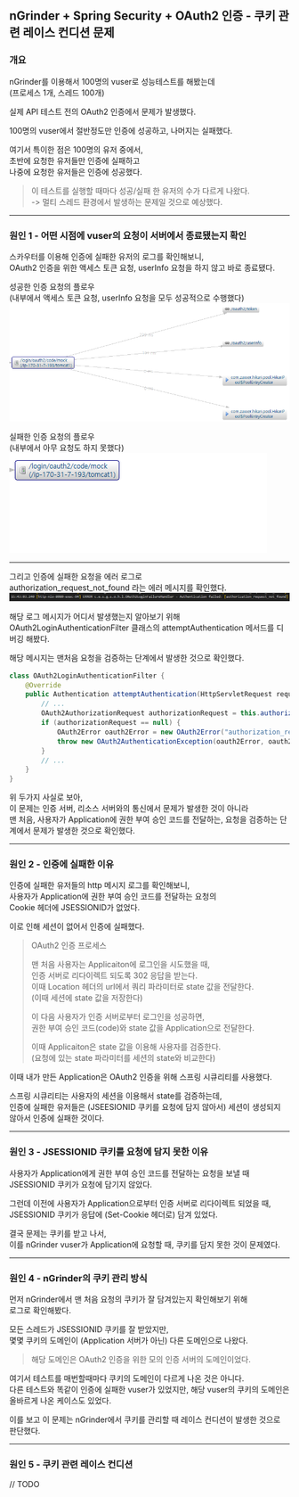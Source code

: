 ## nGrinder + Spring Security + OAuth2 인증 - 쿠키 관련 레이스 컨디션 문제

### 개요

nGrinder를 이용해서 100명의 vuser로 성능테스트를 해봤는데  
(프로세스 1개, 스레드 100개)

실제 API 테스트 전의 OAuth2 인증에서 문제가 발생했다.

100명의 vuser에서 절반정도만 인증에 성공하고, 나머지는 실패했다.

여기서 특이한 점은 100명의 유저 중에서,  
초반에 요청한 유저들만 인증에 실패하고  
나중에 요청한 유저들은 인증에 성공했다.

> 이 테스트를 실행할 때마다 성공/실패 한 유저의 수가 다르게 나왔다.  
> -> 멀티 스레드 환경에서 발생하는 문제일 것으로 예상했다.

---

### 원인 1 - 어떤 시점에 vuser의 요청이 서버에서 종료됐는지 확인

스카우터를 이용해 인증에 실패한 유저의 로그를 확인해보니,  
OAuth2 인증을 위한 액세스 토큰 요청, userInfo 요청을 하지 않고 바로 종료됐다.

성공한 인증 요청의 플로우  
(내부에서 액세스 토큰 요청, userInfo 요청을 모두 성공적으로 수행했다)  
![img.png](../img/cookie_race_condition_1.png)

실패한 인증 요청의 플로우  
(내부에서 아무 요청도 하지 못했다)  
![img_1.png](../img/cookie_race_condition_2.png)

---

그리고 인증에 실패한 요청을 에러 로그로  
authorization_request_not_found 라는 에러 메시지를 확인했다.  
![spring_security_oauth2_2.png](..%2Fimg%2Fspring_security_oauth2_2.png)

해당 로그 메시지가 어디서 발생했는지 알아보기 위해  
OAuth2LoginAuthenticationFilter 클래스의 attemptAuthentication 메서드를 디버깅 해봤다.

해당 메시지는 맨처음 요청을 검증하는 단계에서 발생한 것으로 확인했다.  
```java
class OAuth2LoginAuthenticationFilter {
    @Override
    public Authentication attemptAuthentication(HttpServletRequest request, HttpServletResponse response) throws AuthenticationException {
        // ... 
        OAuth2AuthorizationRequest authorizationRequest = this.authorizationRequestRepository.removeAuthorizationRequest(request, response);
        if (authorizationRequest == null) {
            OAuth2Error oauth2Error = new OAuth2Error("authorization_request_not_found");
            throw new OAuth2AuthenticationException(oauth2Error, oauth2Error.toString()); // 여기서 에러 발생
        }
        // ...
    }
}

```

위 두가지 사실로 보아,  
이 문제는 인증 서버, 리소스 서버와의 통신에서 문제가 발생한 것이 아니라  
맨 처음, 사용자가 Application에 권한 부여 승인 코드를 전달하는, 요청을 검증하는 단계에서 문제가 발생한 것으로 확인했다.

---

### 원인 2 - 인증에 실패한 이유

인증에 실패한 유저들의 http 메시지 로그를 확인해보니,  
사용자가 Application에 권한 부여 승인 코드를 전달하는 요청의  
Cookie 헤더에 JSESSIONID가 없었다.

이로 인해 세션이 없어서 인증에 실패했다.  

> OAuth2 인증 프로세스
> 
> 맨 처음 사용자는 Applicaiton에 로그인을 시도했을 때,  
> 인증 서버로 리다이렉트 되도록 302 응답을 받는다.  
> 이때 Location 헤더의 url에서 쿼리 파라미터로 state 값을 전달한다.  
> (이때 세션에 state 값을 저장한다)
> 
> 이 다음 사용자가 인증 서버로부터 로그인을 성공하면,  
> 권한 부여 승인 코드(code)와 state 값을 Application으로 전달한다.
> 
> 이때 Applicaiton은 state 값을 이용해 사용자를 검증한다.  
> (요청에 있는 state 파라미터를 세션의 state와 비교한다)

이때 내가 만든 Application은 OAuth2 인증을 위해 스프링 시큐리티를 사용했다.  

스프링 시큐리티는 사용자의 세션을 이용해서 state를 검증하는데,  
인증에 실패한 유저들은 (JSEESIONID 쿠키를 요청에 담지 않아서) 세션이 생성되지 않아서 인증에 실패한 것이다.

---

### 원인 3 - JSESSIONID 쿠키를 요청에 담지 못한 이유

사용자가 Application에게 권한 부여 승인 코드를 전달하는 요청을 보낼 때  
JSESSIONID 쿠키가 요청에 담기지 않았다.

그런데 이전에 사용자가 Application으로부터 인증 서버로 리다이렉트 되었을 때,  
JSESSIONID 쿠키가 응답에 (Set-Cookie 헤더로) 담겨 있었다.

결국 문제는 쿠키를 받고 나서,  
이를 nGrinder vuser가 Application에 요청할 때, 쿠키를 담지 못한 것이 문제였다.

---

### 원인 4 - nGrinder의 쿠키 관리 방식

먼저 nGrinder에서 맨 처음 요청의 쿠키가 잘 담겨있는지 확인해보기 위해  
로그로 확인해봤다.

모든 스레드가 JSESSIONID 쿠키를 잘 받았지만,  
몇몇 쿠키의 도메인이 (Application 서버가 아닌) 다른 도메인으로 나왔다.

> 해당 도메인은 OAuth2 인증을 위한 모의 인증 서버의 도메인이었다.

여기서 테스트를 매번할때마다 쿠키의 도메인이 다르게 나온 것은 아니다.  
다른 테스트와 똑같이 인증에 실패한 vuser가 있었지만, 해당 vuser의 쿠키의 도메인은 올바르게 나온 케이스도 있었다.

이를 보고 이 문제는 nGrinder에서 쿠키를 관리할 때 레이스 컨디션이 발생한 것으로 판단했다.

---

### 원인 5 - 쿠키 관련 레이스 컨디션

// TODO